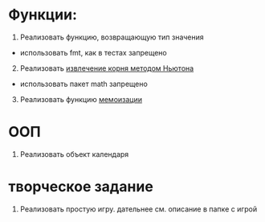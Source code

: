 # Функции:

1. Реализовать функцию, возвращающую тип значения
* использовать fmt, как в тестах запрещено
2. Реализовать [извлечение корня методом Ньютона](https://ru.wikipedia.org/wiki/Алгоритм_нахождения_корня_n-ной_степени)
* использовать пакет math запрещено
3. Реализовать функцию [мемоизации](https://ru.wikipedia.org/wiki/Мемоизация)

# ООП

1. Реализовать объект календаря

# творческое задание

1. Реализовать простую игру. дательнее см. описание в папке с игрой